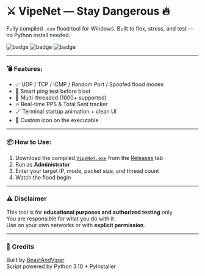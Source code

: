 # ⚔️ VipeNet — Stay Dangerous 🔥

Fully compiled `.exe` flood tool for Windows. Built to flex, stress, and test — no Python install needed.

![badge](https://img.shields.io/badge/status-ready-green) ![badge](https://img.shields.io/badge/build-zip-blue) ![badge](https://img.shields.io/badge/purpose-educational-yellow)

---

### 💣 Features:
- ✅ UDP / TCP / ICMP / Random Port / Spoofed flood modes  
- 🧠 Smart ping test before blast  
- 🧵 Multi-threaded (1000+ supported)  
- 🔥 Real-time PPS & Total Sent tracker  
- 🪄 Terminal startup animation + clean UI  
- 🧿 Custom icon on the executable

---

### 📦 How to Use:
1. Download the compiled [`VipeNet.exe`](#) from the [Releases](#) tab  
2. Run as **Administrator**  
3. Enter your target IP, mode, packet size, and thread count  
4. Watch the flood begin

---

### ⚠️ Disclaimer
This tool is for **educational purposes and authorized testing** only.  
You are responsible for what you do with it.  
Use on your own networks or with **explicit permission**.

---

### 👑 Credits
Built by [BeastAndViper](https://github.com/BeastAndViper)  
Script powered by Python 3.10 + PyInstaller

